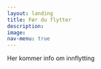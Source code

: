```yaml
---
layout: landing
title: Før du flytter
description: 
image: 
nav-menu: true
---
```


<p>Her kommer info om innflytting</p>